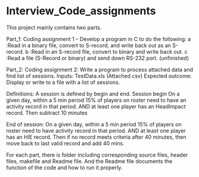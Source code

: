 # Interview_Code_assignments
This project mainly contains two parts.

Part_1:
Coding assignment 1 – Develop a program in C to do the following:
a :Read in a binary file, convert to S-record, and write back out as an S-record.
b :Read in an S-record file, convert to binary and write back out.
c :Read a file (S-Record or binary) and send down RS-232 port. (unfinished) 


Part_2:
Coding assignment 2: Write a program to process attached data and find list of sessions.
Inputs: TestData.xls (Attached csv)
Expected outcome:
Display or write to a file  with a list of sessions.
 
Definitions: A session is defined by begin and end.
Session begin
On a given day, within a 5 min period 15% of players on roster need to have an activity record in that period.
AND at least one player has an HeadImpact record.
Then subtract 10 minutes
 
End of session:
On a given day, within a 5 min period 15% of players on roster need to have activity record in that period.
AND at least one player has an HIE record.
Then if no record meets criteria after 40 minutes, then move back to last valid record and add 40 mins.
 
For each part, there is folder including corresponding source files, header files, makefile and Readme file. And the Readme file documents the function of the code and how to run it properly.
